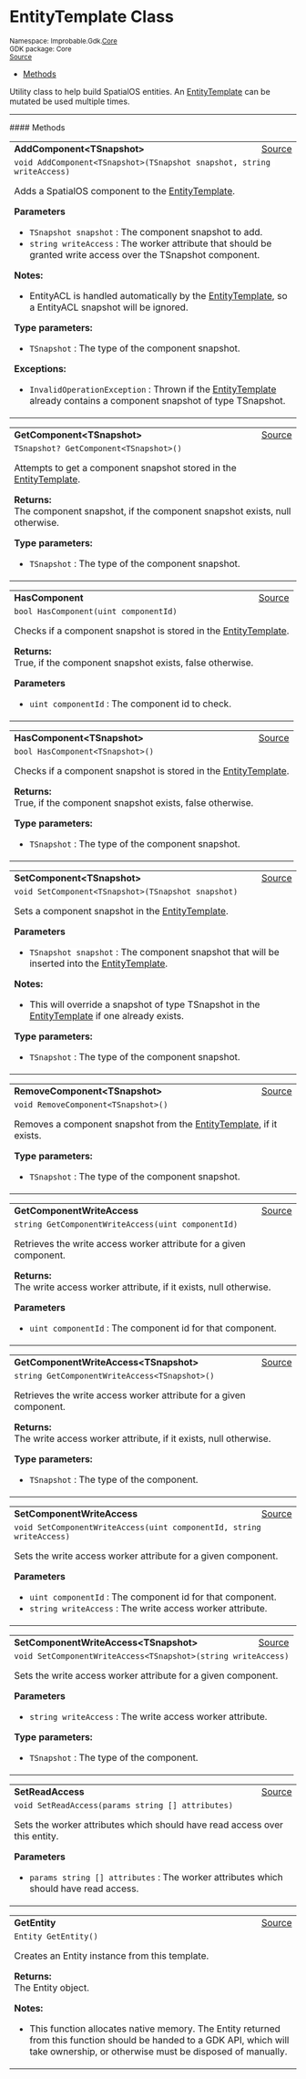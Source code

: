 
# EntityTemplate Class
<sup>
Namespace: Improbable.Gdk.<a href="{{urlRoot}}/api/core-index">Core</a><br/>
GDK package: Core<br/>
<a href="https://www.github.com/spatialos/gdk-for-unity/blob/0.2.0/workers/unity/Packages/com.improbable.gdk.core/Utility/EntityTemplate.cs/#L11">Source</a>
<style>
a code {
                    padding: 0em 0.25em!important;
}
code {
                    background-color: #ffffff!important;
}
</style>
</sup>
<nav id="pageToc" class="page-toc"><ul><li><a href="#methods">Methods</a>
</ul></nav>

</p>



<p>Utility class to help build SpatialOS entities. An <a href="{{urlRoot}}/api/core/entity-template">EntityTemplate</a> can be mutated be used multiple times. </p>













</p>
<hr style="width:100%; border-top-color:#d8d8d8" />
#### Methods


</p>




<table width="100%">
    <tr>
        <td style="border-right:none"><b>AddComponent&lt;TSnapshot&gt;</b></td>
        <td style="border-left:none; text-align:right"><a href="https://www.github.com/spatialos/gdk-for-unity/blob/0.2.0/workers/unity/Packages/com.improbable.gdk.core/Utility/EntityTemplate.cs/#L35">Source</a></td>
    </tr>
    <tr>
        <td colspan="2">
<code>void AddComponent&lt;TSnapshot&gt;(TSnapshot snapshot, string writeAccess)</code></p>
Adds a SpatialOS component to the <a href="{{urlRoot}}/api/core/entity-template">EntityTemplate</a>. 


</p>

<b>Parameters</b>

<ul>
<li><code>TSnapshot snapshot</code> : The component snapshot to add.</li>
<li><code>string writeAccess</code> : The worker attribute that should be granted write access over the TSnapshot component. </li>
</ul>



</p>

<b>Notes:</b>

<ul>
<li>EntityACL is handled automatically by the <a href="{{urlRoot}}/api/core/entity-template">EntityTemplate</a>, so a EntityACL snapshot will be ignored. </li>
</ul>



</p>

<b>Type parameters:</b>

<ul>
<li><code>TSnapshot</code> : The type of the component snapshot.</li>
</ul>



</p>

<b>Exceptions:</b>

<ul>
<li><code>InvalidOperationException</code> : Thrown if the <a href="{{urlRoot}}/api/core/entity-template">EntityTemplate</a> already contains a component snapshot of type TSnapshot. </li>
</ul>


</td>
    </tr>
</table>


<table width="100%">
    <tr>
        <td style="border-right:none"><b>GetComponent&lt;TSnapshot&gt;</b></td>
        <td style="border-left:none; text-align:right"><a href="https://www.github.com/spatialos/gdk-for-unity/blob/0.2.0/workers/unity/Packages/com.improbable.gdk.core/Utility/EntityTemplate.cs/#L60">Source</a></td>
    </tr>
    <tr>
        <td colspan="2">
<code>TSnapshot? GetComponent&lt;TSnapshot&gt;()</code></p>
Attempts to get a component snapshot stored in the <a href="{{urlRoot}}/api/core/entity-template">EntityTemplate</a>. 
</p><b>Returns:</b></br>The component snapshot, if the component snapshot exists, null otherwise.



</p>

<b>Type parameters:</b>

<ul>
<li><code>TSnapshot</code> : The type of the component snapshot.</li>
</ul>



</td>
    </tr>
</table>


<table width="100%">
    <tr>
        <td style="border-right:none"><b>HasComponent</b></td>
        <td style="border-left:none; text-align:right"><a href="https://www.github.com/spatialos/gdk-for-unity/blob/0.2.0/workers/unity/Packages/com.improbable.gdk.core/Utility/EntityTemplate.cs/#L75">Source</a></td>
    </tr>
    <tr>
        <td colspan="2">
<code>bool HasComponent(uint componentId)</code></p>
Checks if a component snapshot is stored in the <a href="{{urlRoot}}/api/core/entity-template">EntityTemplate</a>. 
</p><b>Returns:</b></br>True, if the component snapshot exists, false otherwise.

</p>

<b>Parameters</b>

<ul>
<li><code>uint componentId</code> : The component id to check.</li>
</ul>





</td>
    </tr>
</table>


<table width="100%">
    <tr>
        <td style="border-right:none"><b>HasComponent&lt;TSnapshot&gt;</b></td>
        <td style="border-left:none; text-align:right"><a href="https://www.github.com/spatialos/gdk-for-unity/blob/0.2.0/workers/unity/Packages/com.improbable.gdk.core/Utility/EntityTemplate.cs/#L85">Source</a></td>
    </tr>
    <tr>
        <td colspan="2">
<code>bool HasComponent&lt;TSnapshot&gt;()</code></p>
Checks if a component snapshot is stored in the <a href="{{urlRoot}}/api/core/entity-template">EntityTemplate</a>. 
</p><b>Returns:</b></br>True, if the component snapshot exists, false otherwise.



</p>

<b>Type parameters:</b>

<ul>
<li><code>TSnapshot</code> : The type of the component snapshot.</li>
</ul>



</td>
    </tr>
</table>


<table width="100%">
    <tr>
        <td style="border-right:none"><b>SetComponent&lt;TSnapshot&gt;</b></td>
        <td style="border-left:none; text-align:right"><a href="https://www.github.com/spatialos/gdk-for-unity/blob/0.2.0/workers/unity/Packages/com.improbable.gdk.core/Utility/EntityTemplate.cs/#L98">Source</a></td>
    </tr>
    <tr>
        <td colspan="2">
<code>void SetComponent&lt;TSnapshot&gt;(TSnapshot snapshot)</code></p>
Sets a component snapshot in the <a href="{{urlRoot}}/api/core/entity-template">EntityTemplate</a>. 


</p>

<b>Parameters</b>

<ul>
<li><code>TSnapshot snapshot</code> : The component snapshot that will be inserted into the <a href="{{urlRoot}}/api/core/entity-template">EntityTemplate</a>.</li>
</ul>



</p>

<b>Notes:</b>

<ul>
<li>This will override a snapshot of type TSnapshot in the <a href="{{urlRoot}}/api/core/entity-template">EntityTemplate</a> if one already exists. </li>
</ul>



</p>

<b>Type parameters:</b>

<ul>
<li><code>TSnapshot</code> : The type of the component snapshot.</li>
</ul>



</td>
    </tr>
</table>


<table width="100%">
    <tr>
        <td style="border-right:none"><b>RemoveComponent&lt;TSnapshot&gt;</b></td>
        <td style="border-left:none; text-align:right"><a href="https://www.github.com/spatialos/gdk-for-unity/blob/0.2.0/workers/unity/Packages/com.improbable.gdk.core/Utility/EntityTemplate.cs/#L107">Source</a></td>
    </tr>
    <tr>
        <td colspan="2">
<code>void RemoveComponent&lt;TSnapshot&gt;()</code></p>
Removes a component snapshot from the <a href="{{urlRoot}}/api/core/entity-template">EntityTemplate</a>, if it exists. 




</p>

<b>Type parameters:</b>

<ul>
<li><code>TSnapshot</code> : The type of the component snapshot.</li>
</ul>



</td>
    </tr>
</table>


<table width="100%">
    <tr>
        <td style="border-right:none"><b>GetComponentWriteAccess</b></td>
        <td style="border-left:none; text-align:right"><a href="https://www.github.com/spatialos/gdk-for-unity/blob/0.2.0/workers/unity/Packages/com.improbable.gdk.core/Utility/EntityTemplate.cs/#L119">Source</a></td>
    </tr>
    <tr>
        <td colspan="2">
<code>string GetComponentWriteAccess(uint componentId)</code></p>
Retrieves the write access worker attribute for a given component. 
</p><b>Returns:</b></br>The write access worker attribute, if it exists, null otherwise.

</p>

<b>Parameters</b>

<ul>
<li><code>uint componentId</code> : The component id for that component.</li>
</ul>





</td>
    </tr>
</table>


<table width="100%">
    <tr>
        <td style="border-right:none"><b>GetComponentWriteAccess&lt;TSnapshot&gt;</b></td>
        <td style="border-left:none; text-align:right"><a href="https://www.github.com/spatialos/gdk-for-unity/blob/0.2.0/workers/unity/Packages/com.improbable.gdk.core/Utility/EntityTemplate.cs/#L129">Source</a></td>
    </tr>
    <tr>
        <td colspan="2">
<code>string GetComponentWriteAccess&lt;TSnapshot&gt;()</code></p>
Retrieves the write access worker attribute for a given component. 
</p><b>Returns:</b></br>The write access worker attribute, if it exists, null otherwise.



</p>

<b>Type parameters:</b>

<ul>
<li><code>TSnapshot</code> : The type of the component.</li>
</ul>



</td>
    </tr>
</table>


<table width="100%">
    <tr>
        <td style="border-right:none"><b>SetComponentWriteAccess</b></td>
        <td style="border-left:none; text-align:right"><a href="https://www.github.com/spatialos/gdk-for-unity/blob/0.2.0/workers/unity/Packages/com.improbable.gdk.core/Utility/EntityTemplate.cs/#L139">Source</a></td>
    </tr>
    <tr>
        <td colspan="2">
<code>void SetComponentWriteAccess(uint componentId, string writeAccess)</code></p>
Sets the write access worker attribute for a given component. 


</p>

<b>Parameters</b>

<ul>
<li><code>uint componentId</code> : The component id for that component.</li>
<li><code>string writeAccess</code> : The write access worker attribute.</li>
</ul>





</td>
    </tr>
</table>


<table width="100%">
    <tr>
        <td style="border-right:none"><b>SetComponentWriteAccess&lt;TSnapshot&gt;</b></td>
        <td style="border-left:none; text-align:right"><a href="https://www.github.com/spatialos/gdk-for-unity/blob/0.2.0/workers/unity/Packages/com.improbable.gdk.core/Utility/EntityTemplate.cs/#L149">Source</a></td>
    </tr>
    <tr>
        <td colspan="2">
<code>void SetComponentWriteAccess&lt;TSnapshot&gt;(string writeAccess)</code></p>
Sets the write access worker attribute for a given component. 


</p>

<b>Parameters</b>

<ul>
<li><code>string writeAccess</code> : The write access worker attribute.</li>
</ul>




</p>

<b>Type parameters:</b>

<ul>
<li><code>TSnapshot</code> : The type of the component.</li>
</ul>



</td>
    </tr>
</table>


<table width="100%">
    <tr>
        <td style="border-right:none"><b>SetReadAccess</b></td>
        <td style="border-left:none; text-align:right"><a href="https://www.github.com/spatialos/gdk-for-unity/blob/0.2.0/workers/unity/Packages/com.improbable.gdk.core/Utility/EntityTemplate.cs/#L159">Source</a></td>
    </tr>
    <tr>
        <td colspan="2">
<code>void SetReadAccess(params string [] attributes)</code></p>
Sets the worker attributes which should have read access over this entity. 


</p>

<b>Parameters</b>

<ul>
<li><code>params string [] attributes</code> : The worker attributes which should have read access.</li>
</ul>





</td>
    </tr>
</table>


<table width="100%">
    <tr>
        <td style="border-right:none"><b>GetEntity</b></td>
        <td style="border-left:none; text-align:right"><a href="https://www.github.com/spatialos/gdk-for-unity/blob/0.2.0/workers/unity/Packages/com.improbable.gdk.core/Utility/EntityTemplate.cs/#L175">Source</a></td>
    </tr>
    <tr>
        <td colspan="2">
<code>Entity GetEntity()</code></p>
Creates an Entity instance from this template. 
</p><b>Returns:</b></br>The Entity object.


</p>

<b>Notes:</b>

<ul>
<li>This function allocates native memory. The Entity returned from this function should be handed to a GDK API, which will take ownership, or otherwise must be disposed of manually. </li>
</ul>




</td>
    </tr>
</table>





